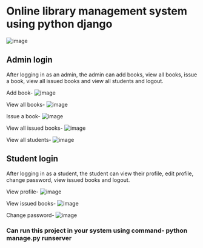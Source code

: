 # Online library management system using python django
![image](https://github.com/islursmriti/online-library-management-python-django/assets/104566739/e06ff4c1-74f2-47f2-b4a3-f0176558418d)

## Admin login
After logging in as an admin, the admin can add books, view all books, issue a book, view all issued books and view all students and logout. 

Add book- 
![image](https://github.com/islursmriti/online-library-management-python-django/assets/104566739/7fe073b1-29ec-4fff-ae9e-28225574f097)

View all books-
![image](https://github.com/islursmriti/online-library-management-python-django/assets/104566739/ccb52f98-5918-47ee-bf11-9209dc6f5825)

Issue a book- 
![image](https://github.com/islursmriti/online-library-management-python-django/assets/104566739/e49e52a9-460a-4f8e-a829-0fd897afbdc5)

View all issued books- 
![image](https://github.com/islursmriti/online-library-management-python-django/assets/104566739/07ad2ae1-ec0d-41e0-9e00-6a0e2796f41a)

View all students-
![image](https://github.com/islursmriti/online-library-management-python-django/assets/104566739/a9c6727b-564d-479a-a819-597c1e276ddc)

## Student login
After logging in as a student, the student can view their profile, edit profile, change password, view issued books and logout.

View profile- 
![image](https://github.com/islursmriti/online-library-management-python-django/assets/104566739/bd647341-9010-48c0-8816-08509e3827ef)

View issued books-
![image](https://github.com/islursmriti/online-library-management-python-django/assets/104566739/d5fcb448-7f69-4b31-87bf-f7c44c2ff9e6)

Change password-
![image](https://github.com/islursmriti/online-library-management-python-django/assets/104566739/5813a379-887e-4998-88c5-b2ceb03c4987)

### Can run this project in your system using command- python manage.py runserver






